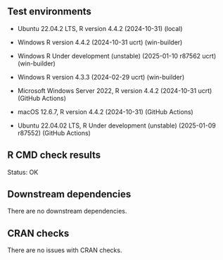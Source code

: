 ## Test environments
* Ubuntu 22.04.2 LTS, R version 4.4.2 (2024-10-31) (local)

* Windows R version 4.4.2 (2024-10-31 ucrt) (win-builder)
* Windows R Under development (unstable) (2025-01-10 r87562 ucrt) (win-builder)
* Windows R version 4.3.3 (2024-02-29 ucrt) (win-builder)

* Microsoft Windows Server 2022, R version 4.4.2 (2024-10-31 ucrt) (GitHub Actions)
* macOS 12.6.7, R version 4.4.2 (2024-10-31) (GitHub Actions)
* Ubuntu 22.04.02 LTS, R Under development (unstable) (2025-01-09 r87552) (GitHub Actions)

## R CMD check results
Status: OK

## Downstream dependencies
There are no downstream dependencies.

## CRAN checks
There are no issues with CRAN checks.

